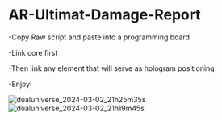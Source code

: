 # AR-Ultimat-Damage-Report


-Copy Raw script and paste into a programming board


-Link core first


-Then link any element that will serve as hologram positioning 


-Enjoy!


![dualuniverse_2024-03-02_21h25m35s](https://github.com/JeronimoDU/AR-Ultimat-Damage-Report/assets/75027025/7939aab0-34b1-49bb-b674-06687d726641)
![dualuniverse_2024-03-02_21h19m45s](https://github.com/JeronimoDU/AR-Ultimat-Damage-Report/assets/75027025/4c771596-2ed1-49fa-807c-e3cdb33898ad)

